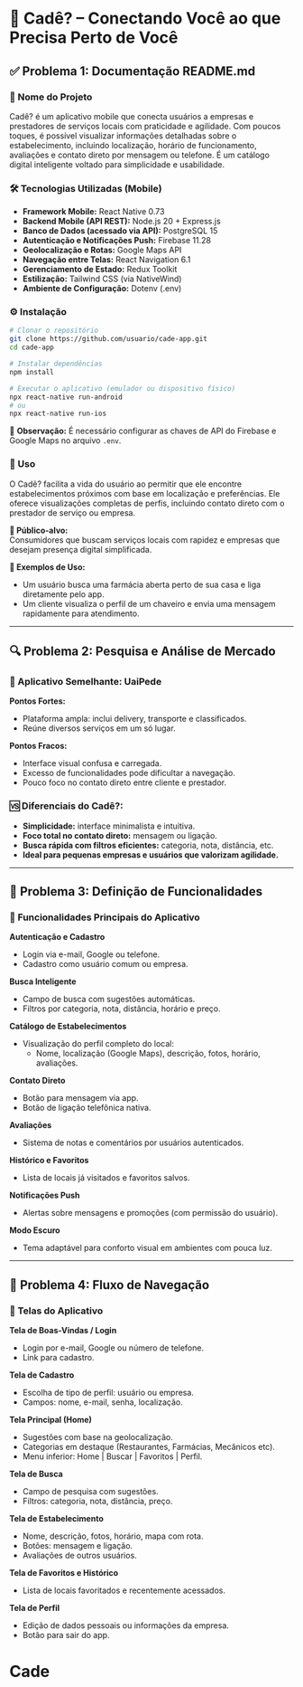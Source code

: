 # 📱 Cadê? – Conectando Você ao que Precisa Perto de Você

## ✅ Problema 1: Documentação README.md

### 🧾 Nome do Projeto
Cadê? é um aplicativo mobile que conecta usuários a empresas e prestadores de serviços locais com praticidade e agilidade. Com poucos toques, é possível visualizar informações detalhadas sobre o estabelecimento, incluindo localização, horário de funcionamento, avaliações e contato direto por mensagem ou telefone. É um catálogo digital inteligente voltado para simplicidade e usabilidade.

### 🛠️ Tecnologias Utilizadas (Mobile)
- **Framework Mobile:** React Native 0.73  
- **Backend Mobile (API REST):** Node.js 20 + Express.js  
- **Banco de Dados (acessado via API):** PostgreSQL 15  
- **Autenticação e Notificações Push:** Firebase 11.28  
- **Geolocalização e Rotas:** Google Maps API  
- **Navegação entre Telas:** React Navigation 6.1  
- **Gerenciamento de Estado:** Redux Toolkit  
- **Estilização:** Tailwind CSS (via NativeWind)  
- **Ambiente de Configuração:** Dotenv (.env)

### ⚙️ Instalação
```bash
# Clonar o repositório
git clone https://github.com/usuario/cade-app.git
cd cade-app

# Instalar dependências
npm install

# Executar o aplicativo (emulador ou dispositivo físico)
npx react-native run-android
# ou
npx react-native run-ios
```

🔐 **Observação:** É necessário configurar as chaves de API do Firebase e Google Maps no arquivo `.env`.

### 📲 Uso
O Cadê? facilita a vida do usuário ao permitir que ele encontre estabelecimentos próximos com base em localização e preferências. Ele oferece visualizações completas de perfis, incluindo contato direto com o prestador de serviço ou empresa.

**👥 Público-alvo:**  
Consumidores que buscam serviços locais com rapidez e empresas que desejam presença digital simplificada.

**🧪 Exemplos de Uso:**
- Um usuário busca uma farmácia aberta perto de sua casa e liga diretamente pelo app.
- Um cliente visualiza o perfil de um chaveiro e envia uma mensagem rapidamente para atendimento.

---

## 🔍 Problema 2: Pesquisa e Análise de Mercado

### 📱 Aplicativo Semelhante: UaiPede

**Pontos Fortes:**
- Plataforma ampla: inclui delivery, transporte e classificados.
- Reúne diversos serviços em um só lugar.

**Pontos Fracos:**
- Interface visual confusa e carregada.
- Excesso de funcionalidades pode dificultar a navegação.
- Pouco foco no contato direto entre cliente e prestador.

### 🆚 Diferenciais do Cadê?:
- **Simplicidade:** interface minimalista e intuitiva.
- **Foco total no contato direto:** mensagem ou ligação.
- **Busca rápida com filtros eficientes:** categoria, nota, distância, etc.
- **Ideal para pequenas empresas e usuários que valorizam agilidade.**

---

## 🧩 Problema 3: Definição de Funcionalidades

### 🔑 Funcionalidades Principais do Aplicativo

**Autenticação e Cadastro**
- Login via e-mail, Google ou telefone.
- Cadastro como usuário comum ou empresa.

**Busca Inteligente**
- Campo de busca com sugestões automáticas.
- Filtros por categoria, nota, distância, horário e preço.

**Catálogo de Estabelecimentos**
- Visualização do perfil completo do local:
  - Nome, localização (Google Maps), descrição, fotos, horário, avaliações.

**Contato Direto**
- Botão para mensagem via app.
- Botão de ligação telefônica nativa.

**Avaliações**
- Sistema de notas e comentários por usuários autenticados.

**Histórico e Favoritos**
- Lista de locais já visitados e favoritos salvos.

**Notificações Push**
- Alertas sobre mensagens e promoções (com permissão do usuário).

**Modo Escuro**
- Tema adaptável para conforto visual em ambientes com pouca luz.

---

## 🔄 Problema 4: Fluxo de Navegação

### 📲 Telas do Aplicativo

**Tela de Boas-Vindas / Login**
- Login por e-mail, Google ou número de telefone.
- Link para cadastro.

**Tela de Cadastro**
- Escolha de tipo de perfil: usuário ou empresa.
- Campos: nome, e-mail, senha, localização.

**Tela Principal (Home)**
- Sugestões com base na geolocalização.
- Categorias em destaque (Restaurantes, Farmácias, Mecânicos etc).
- Menu inferior: Home | Buscar | Favoritos | Perfil.

**Tela de Busca**
- Campo de pesquisa com sugestões.
- Filtros: categoria, nota, distância, preço.

**Tela de Estabelecimento**
- Nome, descrição, fotos, horário, mapa com rota.
- Botões: mensagem e ligação.
- Avaliações de outros usuários.

**Tela de Favoritos e Histórico**
- Lista de locais favoritados e recentemente acessados.

**Tela de Perfil**
- Edição de dados pessoais ou informações da empresa.
- Botão para sair do app.
# Cade
